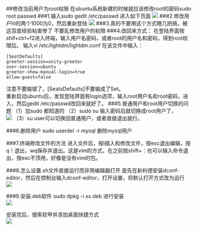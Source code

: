 ##修改当前用户为root权限
在ubuntu系统新建的时候就应该修改root的密码sudo root passwd
###1.输入sudo gedit /etc/passwd 进入如下页面
![](http://i.imgur.com/5OX8G0H.jpg)
###2.修改用户hl的两个1000为0，然后重新登陆
![](http://i.imgur.com/msJ2rhB.jpg)
###3.真的不要用这个方式瞎几把搞，被这百度经验帖害惨了
不要乱修改用户的权限
###4.改回来方式：
在登陆界面按shif+ctrl+f2进入终端，输入用户名密码，或者root的用户名和密码，得到root权限后。
输入vi /etc/lightdm/lightdm.conf
在该文件中输入：
    
	[SeatDefaults]
	greeter-session=unity-greeter
	user-session=ubuntu
	greeter-show-manual-login=true
	allow-guest=false    
注意不要输错了，[SeatsDefaults]不要输成了Set。   
重新启动ubuntu后，发现登陆界面有login选项，输入root用户名和root密码，进入，然后gedit /etc/passwd改回来就好了。
###5.普通用户和root用户切换的问题
（1）加sudo 都知道的
（2）sudo su 输入密码后就切换成root用户了，    
![](http://i.imgur.com/YkVlMsT.jpg)
（3）su user可以切换回普通用户，或者直接退出就行。

###6.删除用户
sudo userdel -r mysql 删除mysql用户

###7.终端修改文件的方法
进入文件后，按i插入和修改文件，按esc退出编辑，按q！退出，wq保存并退出。这是vim的方式，在之前按shift+：也可以输入命令退出，按esc不顶用，好像是没有vim的包。

###8.怎么设置.sh文件直接运行而非用编辑器打开
首先在新利德安装dconf-editor，然后在控制台输入dconf-editor，打开设置，将默认打开方式改为运行
![](http://i.imgur.com/lGpwTaX.jpg)

###9.安装.deb软件
sudo dpkg -i xx.deb 进行安装    
![](http://i.imgur.com/BZdAGfA.jpg)

安装完后，搜索软甲并添加桌面快捷方式    
![](http://i.imgur.com/rOBWDQg.jpg)